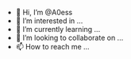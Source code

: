- 👋 Hi, I’m @A0ess
- 👀 I’m interested in ...
- 🌱 I’m currently learning ...
- 💞️ I’m looking to collaborate on ...
- 📫 How to reach me ...

<!---
A0ess/A0ess is a ✨ special ✨ repository because its `README.md` (this file) appears on your GitHub profile.
You can click the Preview link to take a look at your changes.
--->
